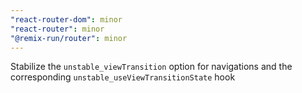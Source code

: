 ```yaml
---
"react-router-dom": minor
"react-router": minor
"@remix-run/router": minor
---
```


Stabilize the `unstable_viewTransition` option for navigations and the corresponding `unstable_useViewTransitionState` hook
